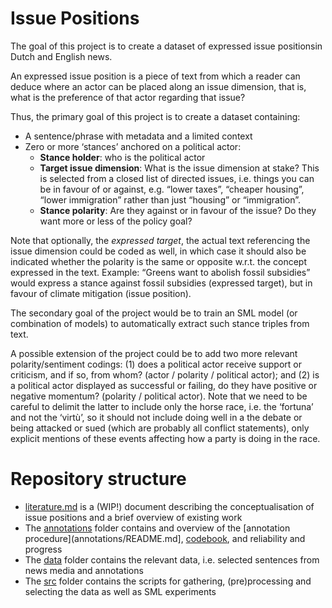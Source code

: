 # Issue Positions

The goal of this project is to create a dataset of expressed issue positionsin Dutch and English news. 

An expressed issue position is a piece of text from which a reader can deduce where an actor can be placed along an issue dimension, that is, what is the preference of that actor regarding that issue? 

Thus, the primary goal of this project is to create a dataset containing:
- A sentence/phrase with metadata and a limited context
- Zero or more ‘stances’ anchored on a political actor:
   - **Stance holder**: who is the political actor  
   - **Target issue dimension**: What is the issue dimension at stake? This is selected from a closed list of directed issues, i.e. things you can be in favour of or against, e.g. “lower taxes”, “cheaper housing”, “lower immigration” rather than just “housing” or “immigration”.
   - **Stance polarity**: Are they against or in favour of the issue? Do they want more or less of the policy goal?

Note that optionally, the *expressed target*, the actual text referencing the issue dimension could be coded as well, in which case it should also be indicated whether the polarity is the same or opposite w.r.t. the concept expressed in the text. Example: “Greens want to abolish fossil subsidies” would express a stance against fossil subsidies (expressed target), but in favour of climate mitigation (issue position). 

The secondary goal of the project would be to train an SML model (or combination of models) to automatically extract such stance triples from text. 

A possible extension of the project could be to add two more relevant polarity/sentiment codings: (1) does a political actor receive support or criticism, and if so, from whom? (actor / polarity / political actor); and (2) is a political actor displayed as successful or failing, do they have positive or negative momentum? (polarity / political actor). Note that we need to be careful to delimit the latter to include only the horse race, i.e. the ‘fortuna’ and not the ‘virtù’, so it should not include doing well in a the debate or being attacked or sued (which are probably all conflict statements), only explicit mentions of these events affecting how a party is doing in the race.

# Repository structure

+ [literature.md](literature.md) is a (WIP!) document describing the conceptualisation of issue positions and a brief overview of existing work
+ The [annotations](annotations) folder contains and overview of the [annotation procedure](annotations/README.md], [codebook](annotations/codebook.md), and reliability and progress
+ The [data](data) folder contains the relevant data, i.e. selected sentences from news media and annotations
+ The [src](src) folder contains the scripts for gathering, (pre)processing and selecting the data as well as SML experiments
